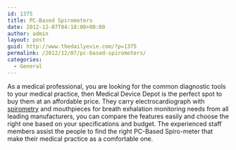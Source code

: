 ```yaml
---
id: 1375
title: PC-Based Spirometers
date: 2012-12-07T04:18:00+00:00
author: admin
layout: post
guid: http://www.thedailyevie.com/?p=1375
permalink: /2012/12/07/pc-based-spirometers/
categories:
  - General
---
```

As a medical professional, you are looking for the common diagnostic tools to your medical practice, then Medical Device Depot is the perfect spot to buy them at an affordable price. They carry electrocardiograph with [spirometry](http://www.medicaldevicedepot.com/Spirometers-s/30.htm) and mouthpieces for breath exhalation monitoring needs from all leading manufacturers, you can compare the features easily and choose the right one based on your specifications and budget. The experienced staff members assist the people to find the right PC-Based Spiro-meter that make their medical practice as a comfortable one.
